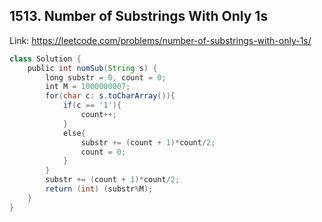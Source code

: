 ## 1513. Number of Substrings With Only 1s
Link: https://leetcode.com/problems/number-of-substrings-with-only-1s/

```java
class Solution {
    public int numSub(String s) {
        long substr = 0, count = 0;
        int M = 1000000007;
        for(char c: s.toCharArray()){
            if(c == '1'){
                count++;
            }
            else{
                substr += (count + 1)*count/2;
                count = 0;
            }
        }
        substr += (count + 1)*count/2;
        return (int) (substr%M);
    }
}
```
